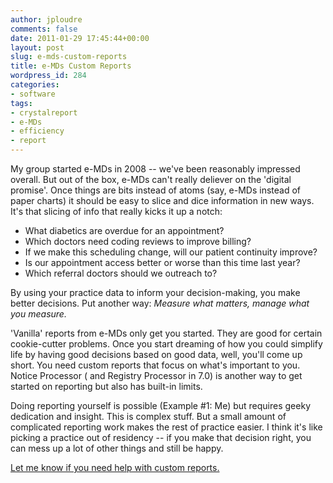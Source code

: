 ```yaml
---
author: jploudre
comments: false
date: 2011-01-29 17:45:44+00:00
layout: post
slug: e-mds-custom-reports
title: e-MDs Custom Reports
wordpress_id: 284
categories:
- software
tags:
- crystalreport
- e-MDs
- efficiency
- report
---
```


My group started e-MDs in 2008 -- we've been reasonably impressed overall. But out of the box, e-MDs can't really deliever on the 'digital promise'. Once things are bits instead of atoms (say, e-MDs instead of paper charts) it should be easy to slice and dice information in new ways. It's that slicing of info that really kicks it up a notch: 

* What diabetics are overdue for an appointment?
* Which doctors need coding reviews to improve billing?
* If we make this scheduling change, will our patient continuity improve?
* Is our appointment access better or worse than this time last year?
* Which referral doctors should we outreach to?

By using your practice data to inform your decision-making, you make better decisions. Put another way: *Measure what matters, manage what you measure.*

'Vanilla' reports from e-MDs only get you started. They are good for certain cookie-cutter problems. Once you start dreaming of how you could simplify life by having good decisions based on good data, well, you'll come up short. You need custom reports that focus on what's important to you. Notice Processor ( and Registry Processor in 7.0) is another way to get started on reporting but also has built-in limits.

Doing reporting yourself is possible (Example #1: Me) but requires geeky dedication and insight. This is complex stuff. But a small amount of complicated reporting work makes the rest of practice easier. I think it's like picking a practice out of residency -- if you make that decision right, you can mess up a lot of other things and still be happy. 

[Let me know if you need help with custom reports.](http://unchart.com/custom-report/)

